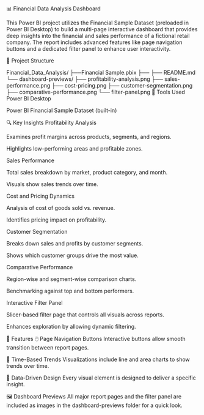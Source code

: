 📊 Financial Data Analysis Dashboard

This Power BI project utilizes the Financial Sample Dataset (preloaded in Power BI Desktop) to build a multi-page interactive dashboard that provides deep insights into the financial and sales performance of a fictional retail company. 
The report includes advanced features like page navigation buttons and a dedicated filter panel to enhance user interactivity.

📁 Project Structure

Financial_Data_Analysis/
├──Financial Sample.pbix
├──
├── README.md
└── dashboard-previews/
    ├── profitability-analysis.png
    ├── sales-performance.png
    ├── cost-pricing.png
    ├── customer-segmentation.png
    ├── comparative-performance.png
    └── filter-panel.png
🧩 Tools Used
Power BI Desktop

Power BI Financial Sample Dataset (built-in)

🔍 Key Insights
Profitability Analysis

Examines profit margins across products, segments, and regions.

Highlights low-performing areas and profitable zones.

Sales Performance

Total sales breakdown by market, product category, and month.

Visuals show sales trends over time.

Cost and Pricing Dynamics

Analysis of cost of goods sold vs. revenue.

Identifies pricing impact on profitability.

Customer Segmentation

Breaks down sales and profits by customer segments.

Shows which customer groups drive the most value.

Comparative Performance

Region-wise and segment-wise comparison charts.

Benchmarking against top and bottom performers.

Interactive Filter Panel

Slicer-based filter page that controls all visuals across reports.

Enhances exploration by allowing dynamic filtering.

🧭 Features
🖱️ Page Navigation Buttons
Interactive buttons allow smooth transition between report pages.

📅 Time-Based Trends
Visualizations include line and area charts to show trends over time.

🧠 Data-Driven Design
Every visual element is designed to deliver a specific insight.

🖼️ Dashboard Previews
All major report pages and the filter panel are included as images in the dashboard-previews folder for a quick look.
